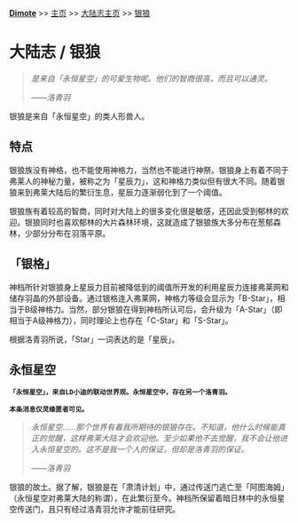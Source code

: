 **[Dimote](https://dimote.top)** >> [主页](../../../index.md) >> [大陆志主页](index.md) >> [银狼](yinlang.md)

# 大陆志 / 银狼

> *是来自「永恒星空」的可爱生物呢。他们的智商很高，而且可以通灵。*
>
> ——*洛青羽*

银狼是来自「永恒星空」的类人形兽人。

## 特点

银狼族没有神格，也不能使用神格力，当然也不能进行神祭。银狼身上有着不同于弗莱人的神秘力量，被称之为「星辰力」，这和神格力类似但有很大不同。随着银狼来到弗莱大陆后的繁衍生息，星辰力逐渐弱化到了一个阈值。

银狼族有着较高的智商，同时对大陆上的很多变化很是敏感，还因此受到郁林的欢迎。银狼同时也喜欢郁林的大片森林环境，这就造成了银狼族大多分布在葱郁森林，少部分分布在羽落平原。

## 「银格」

神档所针对银狼身上星辰力目前被降低到的阈值所开发的利用星辰力连接弗莱网和储存羽晶的外部设备。通过银格连入弗莱网，神格力等级会显示为「B-Star」，相当于B级神格力。当然，部分银狼在得到神档所认可后，会升级为「A-Star」（即相当于A级神格力），同时理论上也存在「C-Star」和「S-Star」。

根据洛青羽所说，「Star」一词表达的是「星辰」。

## 永恒星空

**`「永恒星空」，来自LD小迪的联动世界观。永恒星空中，存在另一个洛青羽。`**

**`本条消息仅灵缘匿者可见。`**

> *永恒星空......那个世界有着我所期待的银狼存在。不知道，他什么时候能真正的觉醒，这样弗莱大陆才会欢迎他。至少如果他不去觉醒，我不会让他进入永恒星空的。这不是我一个人的保证，但却是洛青羽的保证。*
>
> ——*洛青羽*

银狼的故土。据了解，银狼是在「肃清计划」中，通过传送门逃亡至「阿图海姆」（永恒星空对弗莱大陆的称谓），在此繁衍至今。神档所保留着暗日林中的永恒星空传送门，且只有经过洛青羽允许才能前往研究。
